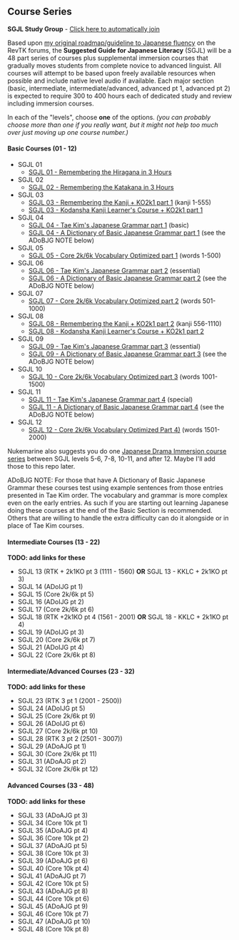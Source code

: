 ## Course Series

**SGJL Study Group** - [Click here to automatically join](http://www.memrise.com/group/1952641/)

Based upon [my original roadmap/guideline to Japanese fluency](http://forum.koohii.com/thread-5110.html) on the RevTK forums, the **Suggested Guide for Japanese Literacy** (SGJL) will be a 48 part series of courses plus supplemental immersion courses that gradually moves students from complete novice to advanced linguist. All courses will attempt to be based upon freely available resources when possible and include native level audio if available. Each major section (basic, intermediate, intermediate/advanced, advanced pt 1, advanced pt 2) is expected to require 300 to 400 hours each of dedicated study and review including immersion courses.

In each of the "levels", choose **one** of the options. *(you can probably choose more than one if you really want, but it might not help too much over just moving up one course number.)*

#### Basic Courses (01 - 12)

 - SGJL 01
    - [SGJL 01 - Remembering the Hiragana in 3 Hours](http://www.memrise.com/course/1096566/sgjl-01-remembering-the-hiragana-in-3-hours/)
 - SGJL 02
    - [SGJL 02 - Remembering the Katakana in 3 Hours](http://www.memrise.com/course/1100073/sgjl-02-remembering-the-katakana-in-3-hours/)
 - SGJL 03
    - [SGJL 03 - Remembering the Kanji + KO2k1 part 1](http://www.memrise.com/course/1091255/sgjl-03-remembering-the-kanji-ko2k1-pt-1/) (kanji 1-555)
    - [SGJL 03 - Kodansha Kanji Learner's Course + KO2k1 part 1](http://www.memrise.com/course/1152619/sgjl-03-kanji-learners-course-ko2k1-pt-1/)
 - SGJL 04
    - [SGJL 04 - Tae Kim's Japanese Grammar part 1](http://www.memrise.com/course/1110470/sgjl-04-tae-kims-japanese-grammar-pt-01/) (basic)
	- [SGJL 04 - A Dictionary of Basic Japanese Grammar part 1](http://www.memrise.com/course/1123872/sgjl-04-a-dict-of-basic-japanese-grammar-pt-1/) (see the ADoBJG NOTE below)
 - SGJL 05
    - [SGJL 05 - Core 2k/6k Vocabulary Optimized part 1](http://www.memrise.com/course/1091685/sgjl-05-core-2k6k-vocabulary-optimized-pt-1/) (words 1-500)
 - SGJL 06
    - [SGJL 06 - Tae Kim's Japanese Grammar part 2](http://www.memrise.com/course/1125220/sgjl-06-tae-kims-japanese-grammar-pt-02/) (essential)
	- [SGJL 06 - A Dictionary of Basic Japanese Grammar part 2](http://www.memrise.com/course/1139276/sgjl-06-a-dict-of-basic-japanese-grammar-pt-2/) (see the ADoBJG NOTE below)
 - SGJL 07
    - [SGJL 07 - Core 2k/6k Vocabulary Optimized part 2](http://www.memrise.com/course/1125407/sgjl-07-core-2k6k-vocabulary-optimized-pt-2/) (words 501-1000)
 - SGJL 08
    - [SGJL 08 - Remembering the Kanji + KO2k1 part 2](http://www.memrise.com/course/1125434/sgjl-08-remembering-the-kanji-ko2k1-pt-2/) (kanji 556-1110)
	- [SGJL 08 - Kodansha Kanji Learner's Course + KO2k1 part 2](http://www.memrise.com/course/1152660/sgjl-08-kanji-learners-course-ko2k1-pt-2/)
 - SGJL 09
    - [SGJL 09 - Tae Kim's Japanese Grammar part 3](http://www.memrise.com/course/1125303/sgjl-09-tae-kims-japanese-grammar-pt-03/) (essential)
	- [SGJL 09 - A Dictionary of Basic Japanese Grammar part 3](http://www.memrise.com/course/1139282/sgjl-09-a-dict-of-basic-japanese-grammar-pt-3/) (see the ADoBJG NOTE below)
 - SGJL 10
    - [SGJL 10 - Core 2k/6k Vocabulary Optimized part 3](http://www.memrise.com/course/1125874/sgjl-10-core-2k6k-vocabulary-optimized-pt-3/) (words 1001-1500)
 - SGJL 11
    - [SGJL 11 - Tae Kim's Japanese Grammar part 4](http://www.memrise.com/course/1125876/sgjl-11-tae-kims-japanese-grammar-pt-04/) (special)
	- [SGJL 11 - A Dictionary of Basic Japanese Grammar part 4](http://www.memrise.com/course/1139283/sgjl-11-a-dict-of-basic-japanese-grammar-pt-4/) (see the ADoBJG NOTE below)
 - SGJL 12
    - [SGJL 12 - Core 2k/6k Vocabulary Optimized Part 4)](http://www.memrise.com/course/1125879/sgjl-12-core-2k6k-vocabulary-optimized-pt-4/) (words 1501-2000)

Nukemarine also suggests you do one [Japanese Drama Immersion course series](https://community.memrise.com/t/course-forum-japanese-drama-immersion-jdi-course-series/1756/3) between SGJL levels 5-6, 7-8, 10-11, and after 12. Maybe I'll add those to this repo later.


ADoBJG NOTE: For those that have A Dictionary of Basic Japanese Grammar these courses test using example sentences from those entries presented in Tae Kim order. The vocabulary and grammar is more complex even on the early entries. As such if you are starting out learning Japanese doing these courses at the end of the Basic Section is recommended. Others that are willing to handle the extra difficulty can do it alongside or in place of Tae Kim courses.


#### Intermediate Courses (13 - 22)

**TODO: add links for these**

 - SGJL 13 (RTK + 2k1KO pt 3 (1111 - 1560) **OR** SGJL 13 - KKLC + 2k1KO pt 3)
 - SGJL 14 (ADoIJG pt 1)
 - SGJL 15 (Core 2k/6k pt 5)
 - SGJL 16 (ADoIJG pt 2)
 - SGJL 17 (Core 2k/6k pt 6)
 - SGJL 18 (RTK +2k1KO pt 4 (1561 - 2001) **OR** SGJL 18 - KKLC + 2k1KO pt 4)
 - SGJL 19 (ADoIJG pt 3)
 - SGJL 20 (Core 2k/6k pt 7)
 - SGJL 21 (ADoIJG pt 4)
 - SGJL 22 (Core 2k/6k pt 8)

#### Intermediate/Advanced Courses (23 - 32)

**TODO: add links for these**

 - SGJL 23 (RTK 3 pt 1 (2001 - 2500))
 - SGJL 24 (ADoIJG pt 5)
 - SGJL 25 (Core 2k/6k pt 9)
 - SGJL 26 (ADoIJG pt 6)
 - SGJL 27 (Core 2k/6k pt 10)
 - SGJL 28 (RTK 3 pt 2 (2501 - 3007))
 - SGJL 29 (ADoAJG pt 1)
 - SGJL 30 (Core 2k/6k pt 11)
 - SGJL 31 (ADoAJG pt 2)
 - SGJL 32 (Core 2k/6k pt 12)

#### Advanced Courses (33 - 48)

**TODO: add links for these**

 - SGJL 33 (ADoAJG pt 3)
 - SGJL 34 (Core 10k pt 1)
 - SGJL 35 (ADoAJG pt 4)
 - SGJL 36 (Core 10k pt 2)
 - SGJL 37 (ADoAJG pt 5)
 - SGJL 38 (Core 10k pt 3)
 - SGJL 39 (ADoAJG pt 6)
 - SGJL 40 (Core 10k pt 4)
 - SGJL 41 (ADoAJG pt 7)
 - SGJL 42 (Core 10k pt 5)
 - SGJL 43 (ADoAJG pt 8)
 - SGJL 44 (Core 10k pt 6)
 - SGJL 45 (ADoAJG pt 9)
 - SGJL 46 (Core 10k pt 7)
 - SGJL 47 (ADoAJG pt 10)
 - SGJL 48 (Core 10k pt 8)
